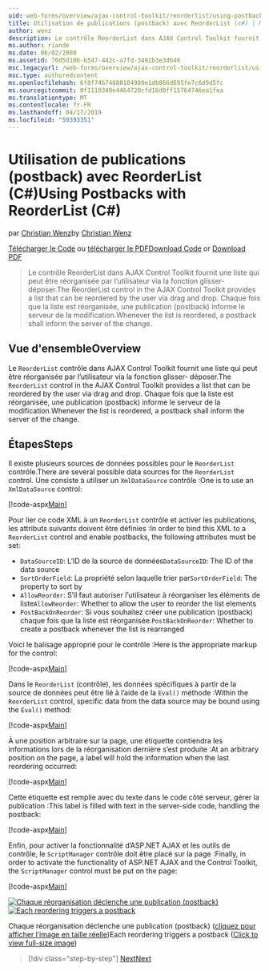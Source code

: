 ```yaml
---
uid: web-forms/overview/ajax-control-toolkit/reorderlist/using-postbacks-with-reorderlist-cs
title: Utilisation de publications (postback) avec ReorderList (c#) | Microsoft Docs
author: wenz
description: Le contrôle ReorderList dans AJAX Control Toolkit fournit une liste qui peut être réorganisée par l’utilisateur via la fonction glisser- déposer. Chaque fois que la liste est réorganisée, un bon de commande...
ms.author: riande
ms.date: 06/02/2008
ms.assetid: 70d5d106-b547-442c-a7fd-3492b3e3d646
msc.legacyurl: /web-forms/overview/ajax-control-toolkit/reorderlist/using-postbacks-with-reorderlist-cs
msc.type: authoredcontent
ms.openlocfilehash: 6f8f74b74080104980e1db866d695fe7c6d9d5fc
ms.sourcegitcommit: 0f1119340e4464720cfd16d0ff15764746ea1fea
ms.translationtype: MT
ms.contentlocale: fr-FR
ms.lasthandoff: 04/17/2019
ms.locfileid: "59393351"
---
```

# <a name="using-postbacks-with-reorderlist-c"></a><span data-ttu-id="0aad0-104">Utilisation de publications (postback) avec ReorderList (C#)</span><span class="sxs-lookup"><span data-stu-id="0aad0-104">Using Postbacks with ReorderList (C#)</span></span>

<span data-ttu-id="0aad0-105">par [Christian Wenz](https://github.com/wenz)</span><span class="sxs-lookup"><span data-stu-id="0aad0-105">by [Christian Wenz](https://github.com/wenz)</span></span>

<span data-ttu-id="0aad0-106">[Télécharger le Code](http://download.microsoft.com/download/9/3/f/93f8daea-bebd-4821-833b-95205389c7d0/ReorderList4.cs.zip) ou [télécharger le PDF](http://download.microsoft.com/download/2/d/c/2dc10e34-6983-41d4-9c08-f78f5387d32b/reorderlist4CS.pdf)</span><span class="sxs-lookup"><span data-stu-id="0aad0-106">[Download Code](http://download.microsoft.com/download/9/3/f/93f8daea-bebd-4821-833b-95205389c7d0/ReorderList4.cs.zip) or [Download PDF](http://download.microsoft.com/download/2/d/c/2dc10e34-6983-41d4-9c08-f78f5387d32b/reorderlist4CS.pdf)</span></span>

> <span data-ttu-id="0aad0-107">Le contrôle ReorderList dans AJAX Control Toolkit fournit une liste qui peut être réorganisée par l’utilisateur via la fonction glisser- déposer.</span><span class="sxs-lookup"><span data-stu-id="0aad0-107">The ReorderList control in the AJAX Control Toolkit provides a list that can be reordered by the user via drag and drop.</span></span> <span data-ttu-id="0aad0-108">Chaque fois que la liste est réorganisée, une publication (postback) informe le serveur de la modification.</span><span class="sxs-lookup"><span data-stu-id="0aad0-108">Whenever the list is reordered, a postback shall inform the server of the change.</span></span>


## <a name="overview"></a><span data-ttu-id="0aad0-109">Vue d'ensemble</span><span class="sxs-lookup"><span data-stu-id="0aad0-109">Overview</span></span>

<span data-ttu-id="0aad0-110">Le `ReorderList` contrôle dans AJAX Control Toolkit fournit une liste qui peut être réorganisée par l’utilisateur via la fonction glisser- déposer.</span><span class="sxs-lookup"><span data-stu-id="0aad0-110">The `ReorderList` control in the AJAX Control Toolkit provides a list that can be reordered by the user via drag and drop.</span></span> <span data-ttu-id="0aad0-111">Chaque fois que la liste est réorganisée, une publication (postback) informe le serveur de la modification.</span><span class="sxs-lookup"><span data-stu-id="0aad0-111">Whenever the list is reordered, a postback shall inform the server of the change.</span></span>

## <a name="steps"></a><span data-ttu-id="0aad0-112">Étapes</span><span class="sxs-lookup"><span data-stu-id="0aad0-112">Steps</span></span>

<span data-ttu-id="0aad0-113">Il existe plusieurs sources de données possibles pour le `ReorderList` contrôle.</span><span class="sxs-lookup"><span data-stu-id="0aad0-113">There are several possible data sources for the `ReorderList` control.</span></span> <span data-ttu-id="0aad0-114">Une consiste à utiliser un `XmlDataSource` contrôle :</span><span class="sxs-lookup"><span data-stu-id="0aad0-114">One is to use an `XmlDataSource` control:</span></span>

[!code-aspx[Main](using-postbacks-with-reorderlist-cs/samples/sample1.aspx)]

<span data-ttu-id="0aad0-115">Pour lier ce code XML à un `ReorderList` contrôle et activer les publications, les attributs suivants doivent être définies :</span><span class="sxs-lookup"><span data-stu-id="0aad0-115">In order to bind this XML to a `ReorderList` control and enable postbacks, the following attributes must be set:</span></span>

- <span data-ttu-id="0aad0-116">`DataSourceID`: L’ID de la source de données</span><span class="sxs-lookup"><span data-stu-id="0aad0-116">`DataSourceID`: The ID of the data source</span></span>
- <span data-ttu-id="0aad0-117">`SortOrderField`: La propriété selon laquelle trier par</span><span class="sxs-lookup"><span data-stu-id="0aad0-117">`SortOrderField`: The property to sort by</span></span>
- <span data-ttu-id="0aad0-118">`AllowReorder`: S’il faut autoriser l’utilisateur à réorganiser les éléments de liste</span><span class="sxs-lookup"><span data-stu-id="0aad0-118">`AllowReorder`: Whether to allow the user to reorder the list elements</span></span>
- <span data-ttu-id="0aad0-119">`PostBackOnReorder`: Si vous souhaitez créer une publication (postback) chaque fois que la liste est réorganisée.</span><span class="sxs-lookup"><span data-stu-id="0aad0-119">`PostBackOnReorder`: Whether to create a postback whenever the list is rearranged</span></span>

<span data-ttu-id="0aad0-120">Voici le balisage approprié pour le contrôle :</span><span class="sxs-lookup"><span data-stu-id="0aad0-120">Here is the appropriate markup for the control:</span></span>

[!code-aspx[Main](using-postbacks-with-reorderlist-cs/samples/sample2.aspx)]

<span data-ttu-id="0aad0-121">Dans le `ReorderList` (contrôle), les données spécifiques à partir de la source de données peut être lié à l’aide de la `Eval()` méthode :</span><span class="sxs-lookup"><span data-stu-id="0aad0-121">Within the `ReorderList` control, specific data from the data source may be bound using the `Eval()` method:</span></span>

[!code-aspx[Main](using-postbacks-with-reorderlist-cs/samples/sample3.aspx)]

<span data-ttu-id="0aad0-122">À une position arbitraire sur la page, une étiquette contiendra les informations lors de la réorganisation dernière s’est produite :</span><span class="sxs-lookup"><span data-stu-id="0aad0-122">At an arbitrary position on the page, a label will hold the information when the last reordering occurred:</span></span>

[!code-aspx[Main](using-postbacks-with-reorderlist-cs/samples/sample4.aspx)]

<span data-ttu-id="0aad0-123">Cette étiquette est remplie avec du texte dans le code côté serveur, gérer la publication :</span><span class="sxs-lookup"><span data-stu-id="0aad0-123">This label is filled with text in the server-side code, handling the postback:</span></span>

[!code-aspx[Main](using-postbacks-with-reorderlist-cs/samples/sample5.aspx)]

<span data-ttu-id="0aad0-124">Enfin, pour activer la fonctionnalité d’ASP.NET AJAX et les outils de contrôle, le `ScriptManager` contrôle doit être placé sur la page :</span><span class="sxs-lookup"><span data-stu-id="0aad0-124">Finally, in order to activate the functionality of ASP.NET AJAX and the Control Toolkit, the `ScriptManager` control must be put on the page:</span></span>

[!code-aspx[Main](using-postbacks-with-reorderlist-cs/samples/sample6.aspx)]


<span data-ttu-id="0aad0-125">[![Chaque réorganisation déclenche une publication (postback)](using-postbacks-with-reorderlist-cs/_static/image2.png)](using-postbacks-with-reorderlist-cs/_static/image1.png)</span><span class="sxs-lookup"><span data-stu-id="0aad0-125">[![Each reordering triggers a postback](using-postbacks-with-reorderlist-cs/_static/image2.png)](using-postbacks-with-reorderlist-cs/_static/image1.png)</span></span>

<span data-ttu-id="0aad0-126">Chaque réorganisation déclenche une publication (postback) ([cliquez pour afficher l’image en taille réelle](using-postbacks-with-reorderlist-cs/_static/image3.png))</span><span class="sxs-lookup"><span data-stu-id="0aad0-126">Each reordering triggers a postback ([Click to view full-size image](using-postbacks-with-reorderlist-cs/_static/image3.png))</span></span>

> [!div class="step-by-step"]
> [<span data-ttu-id="0aad0-127">Next</span><span class="sxs-lookup"><span data-stu-id="0aad0-127">Next</span></span>](drag-and-drop-via-reorderlist-cs.md)
